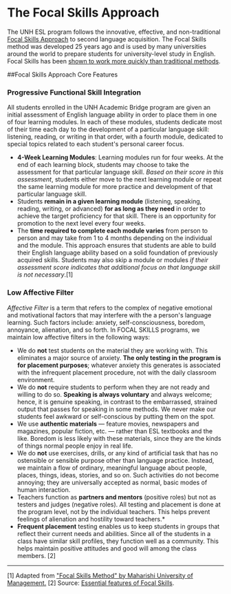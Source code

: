 
# The Focal Skills Approach

The UNH ESL program follows the innovative, effective, and non-traditional [Focal Skills Approach](http://www.focalskills.info/) to second language acquisition. The Focal Skills method was developed 25 years ago and is used by many universities around the world to prepare students for university-level study in English. Focal Skills has been [shown to work more quickly than traditional methods](https://scholar.google.com/scholar?q=related:TdoRQZuYm7QJ:scholar.google.com/&hl=en&as_sdt=0,5&as_vis=1).

##Focal Skills Approach Core Features
### Progressive Functional Skill Integration

All students enrolled in the UNH Academic Bridge program are given an initial assessment of English language ability in order to place them in one of four learning modules. In each of these modules, students dedicate most of their time each day to the development of a particular language skill: listening,  reading, or writing in that order, with a fourth module, dedicated to special topics related to each student's personal career focus.
* **4-Week Learning Modules**: Learning modules run for four weeks.  At the end of each learning block, students may choose to take the assessment for that particular language skill. *Based on their score in this assessment*, students either move to the next learning module  or repeat the same learning module for more practice and development of that particular language skill. 
* Students **remain in a given learning module** (listening, speaking, reading, writing, or advanced) **for as long as they need** in order to achieve the target proficiency for that skill. There is an opportunity for promotion to the next level every four weeks. 
* The **time required to complete each module varies** from person to person and may take from 1 to 4 months depending on the individual and the module. This approach ensures that students are able to build their English language ability based on a solid foundation of previously acquired skills. Students may also skip a module or modules *if their assessment score indicates that additional focus on that language skill is not necessary*.[1]

### Low Affective Filter

_Affective Filter_ is a term that refers to the complex of negative emotional and motivational factors that may interfere with the a person's language learning. Such factors include: anxiety, self-consciousness, boredom, annoyance, alienation, and so forth.  In FOCAL SKILLS programs, we maintain low affective filters in the following ways:

* We do **not** test students on the material they are working with.  This eliminates a major source of anxiety. **The only testing in the program is for placement purposes**; whatever anxiety this generates is associated with the infrequent placement procedure, not with the daily classroom environment.
* We do **not** require students to perform when they are not ready and willing to do so. **Speaking is always voluntary** and always welcome; hence, it is genuine speaking, in contrast to the embarrassed, strained output that passes for speaking in some methods. We never make our students feel awkward or self-conscious by putting them on the spot.
* We use **authentic materials** — feature movies, newspapers and magazines, popular fiction, etc. — rather than ESL textbooks and the like. Boredom is less likely with these materials, since they are the kinds of things normal people enjoy in real life.
* We do **not** use exercises, drills, or any kind of artificial task that has no ostensible or sensible purpose other than language practice. Instead, we maintain a flow of ordinary, meaningful language about people, places, things, ideas, stories, and so on. Such activities do not become annoying; they are universally accepted as normal, basic modes of human interaction.
* Teachers function as **partners and mentors** (positive roles) but not as testers and judges (negative roles). All testing and placement is done at the program level, not by the individual teachers. This helps prevent feelings of alienation and hostility toward teachers.*
* **Frequent placement** testing enables us to keep students in groups that reflect their current needs and abilities. Since all of the students in a class have similar skill profiles, they function well as a community. This helps maintain positive attitudes and good will among the class members. [2]
---

[1] Adapted from ["Focal Skills Method" by Maharishi University of Management.](https://www.mum.edu/core-skill-departments/intensive-english-program/focal-skills-method/)
[2] Source: [Essential features of Focal Skills](http://www.glesismore.com/focal-skills/essential-features/).



